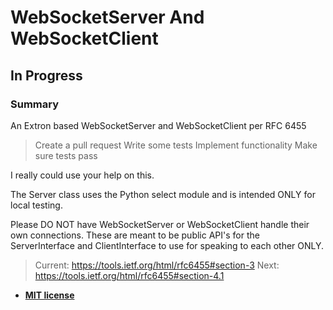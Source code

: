 # WebSocketServer And WebSocketClient

## In Progress

### Summary

An Extron based WebSocketServer and WebSocketClient per RFC 6455

> Create a pull request
> Write some tests
> Implement functionality
> Make sure tests pass

I really could use your help on this.

The Server class uses the Python select module and is intended ONLY for local
testing.

Please DO NOT have WebSocketServer or WebSocketClient handle their own
connections. These are meant to be public API's for the ServerInterface
and ClientInterface to use for speaking to each other ONLY.

> Current: https://tools.ietf.org/html/rfc6455#section-3
> Next: https://tools.ietf.org/html/rfc6455#section-4.1

- **[MIT license](http://opensource.org/licenses/mit-license.php)**

